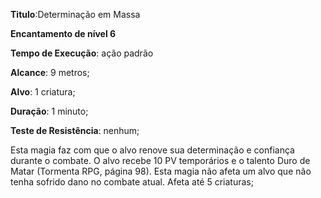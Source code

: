 **Titulo**:Determinação em Massa

**Encantamento de nível 6**

**Tempo de Execução**: ação padrão

**Alcance**: 9 metros;

**Alvo**: 1 criatura;

**Duração**: 1 minuto;

**Teste de Resistência**: nenhum;

Esta magia faz com que o alvo renove sua determinação e confiança  durante o combate. O alvo recebe 10 PV 
temporários e o talento Duro de Matar (Tormenta RPG, página 98). Esta magia não afeta um alvo que não tenha sofrido dano no combate atual.
Afeta até 5 criaturas;